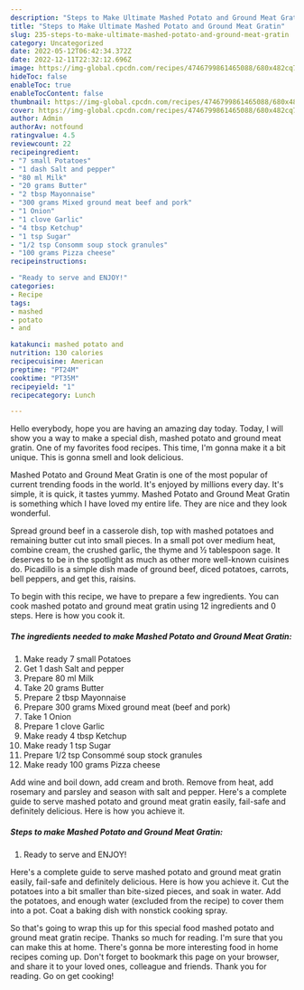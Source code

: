 ```yaml
---
description: "Steps to Make Ultimate Mashed Potato and Ground Meat Gratin"
title: "Steps to Make Ultimate Mashed Potato and Ground Meat Gratin"
slug: 235-steps-to-make-ultimate-mashed-potato-and-ground-meat-gratin
category: Uncategorized
date: 2022-05-12T06:42:34.372Z
date: 2022-12-11T22:32:12.696Z
image: https://img-global.cpcdn.com/recipes/4746799861465088/680x482cq70/mashed-potato-and-ground-meat-gratin-recipe-main-photo.jpg
hideToc: false
enableToc: true
enableTocContent: false
thumbnail: https://img-global.cpcdn.com/recipes/4746799861465088/680x482cq70/mashed-potato-and-ground-meat-gratin-recipe-main-photo.jpg
cover: https://img-global.cpcdn.com/recipes/4746799861465088/680x482cq70/mashed-potato-and-ground-meat-gratin-recipe-main-photo.jpg
author: Admin
authorAv: notfound
ratingvalue: 4.5
reviewcount: 22
recipeingredient:
- "7 small Potatoes"
- "1 dash Salt and pepper"
- "80 ml Milk"
- "20 grams Butter"
- "2 tbsp Mayonnaise"
- "300 grams Mixed ground meat beef and pork"
- "1 Onion"
- "1 clove Garlic"
- "4 tbsp Ketchup"
- "1 tsp Sugar"
- "1/2 tsp Consomm soup stock granules"
- "100 grams Pizza cheese"
recipeinstructions:

- "Ready to serve and ENJOY!"
categories:
- Recipe
tags:
- mashed
- potato
- and

katakunci: mashed potato and 
nutrition: 130 calories
recipecuisine: American
preptime: "PT24M"
cooktime: "PT35M"
recipeyield: "1"
recipecategory: Lunch

---
```



Hello everybody, hope you are having an amazing day today. Today, I will show you a way to make a special dish, mashed potato and ground meat gratin. One of my favorites food recipes. This time, I'm gonna make it a bit unique. This is gonna smell and look delicious.

Mashed Potato and Ground Meat Gratin is one of the most popular of current trending foods in the world. It's enjoyed by millions every day. It's simple, it is quick, it tastes yummy. Mashed Potato and Ground Meat Gratin is something which I have loved my entire life. They are nice and they look wonderful.

Spread ground beef in a casserole dish, top with mashed potatoes and remaining butter cut into small pieces. In a small pot over medium heat, combine cream, the crushed garlic, the thyme and ½ tablespoon sage. It deserves to be in the spotlight as much as other more well-known cuisines do. Picadillo is a simple dish made of ground beef, diced potatoes, carrots, bell peppers, and get this, raisins.


To begin with this recipe, we have to prepare a few ingredients. You can cook mashed potato and ground meat gratin using 12 ingredients and 0 steps. Here is how you cook it.

<!--inarticleads1-->

##### The ingredients needed to make Mashed Potato and Ground Meat Gratin:

1. Make ready 7 small Potatoes
1. Get 1 dash Salt and pepper
1. Prepare 80 ml Milk
1. Take 20 grams Butter
1. Prepare 2 tbsp Mayonnaise
1. Prepare 300 grams Mixed ground meat (beef and pork)
1. Take 1 Onion
1. Prepare 1 clove Garlic
1. Make ready 4 tbsp Ketchup
1. Make ready 1 tsp Sugar
1. Prepare 1/2 tsp Consommé soup stock granules
1. Make ready 100 grams Pizza cheese


Add wine and boil down, add cream and broth. Remove from heat, add rosemary and parsley and season with salt and pepper. Here&#39;s a complete guide to serve mashed potato and ground meat gratin easily, fail-safe and definitely delicious. Here is how you achieve it. 

<!--inarticleads2-->

##### Steps to make Mashed Potato and Ground Meat Gratin:


1. Ready to serve and ENJOY!

Here&#39;s a complete guide to serve mashed potato and ground meat gratin easily, fail-safe and definitely delicious. Here is how you achieve it. Cut the potatoes into a bit smaller than bite-sized pieces, and soak in water. Add the potatoes, and enough water (excluded from the recipe) to cover them into a pot. Coat a baking dish with nonstick cooking spray. 

So that's going to wrap this up for this special food mashed potato and ground meat gratin recipe. Thanks so much for reading. I'm sure that you can make this at home. There's gonna be more interesting food in home recipes coming up. Don't forget to bookmark this page on your browser, and share it to your loved ones, colleague and friends. Thank you for reading. Go on get cooking!
